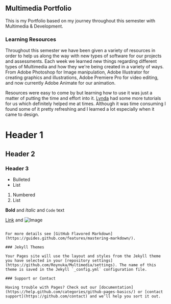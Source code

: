 ## Multimedia Portfolio ##

This is my Portfolio based on my journey throughout this semester with Multimedia & Development.

### Learning Resources

Throughout this semester we have been given a variety of resources in order to help us along the way with new types of software for our projects and assessments. Each week we learned new things regarding different types of Multimedia and how they we're being created in a variety of ways. From Adobe Photoshop for Image manipulation, Adobe Illustrator for creating graphics and illustrations, Adobe Premiere Pro for video editing, and now currently Adobe Animate for our animation.

Resources were easy to come by but learning how to use it was just a matter of putting the time and effort into it. [Lynda](https://www.lynda.com/SharedPlaylist/b43406c327eb4a149568532ca17ffbfd?org=op.ac.nz) had some more tutorials for us which definitely helped me at times. Although it was time consuming I found some of it pretty refreshing and I learned a lot especially when it came to 
design.


# Header 1
## Header 2
### Header 3

- Bulleted
- List

1. Numbered
2. List

**Bold** and _Italic_ and `Code` text

[Link](url) and ![Image](src)
```

For more details see [GitHub Flavored Markdown](https://guides.github.com/features/mastering-markdown/).

### Jekyll Themes

Your Pages site will use the layout and styles from the Jekyll theme you have selected in your [repository settings](https://github.com/Roynuka/Multimedia/settings). The name of this theme is saved in the Jekyll `_config.yml` configuration file.

### Support or Contact

Having trouble with Pages? Check out our [documentation](https://help.github.com/categories/github-pages-basics/) or [contact support](https://github.com/contact) and we’ll help you sort it out.
